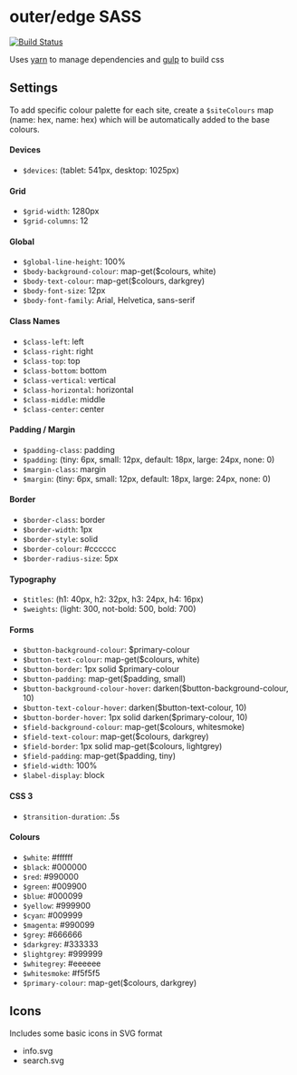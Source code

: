 # outer/edge SASS


[![Build Status](https://travis-ci.org/outeredge/sass.svg?branch=master)](https://travis-ci.org/outeredge/sass)

Uses [yarn](https://yarnpkg.com/en/) to manage dependencies and [gulp](https://gulpjs.com/) to build css

## Settings

To add specific colour palette for each site, create a `$siteColours` map (name: hex, name: hex) which will be automatically added to the base colours.

#### Devices
- `$devices`: (tablet: 541px, desktop: 1025px)

#### Grid
- `$grid-width`: 1280px
- `$grid-columns`: 12

#### Global
- `$global-line-height`: 100%
- `$body-background-colour`: map-get($colours, white)
- `$body-text-colour`: map-get($colours, darkgrey)
- `$body-font-size`: 12px
- `$body-font-family`: Arial, Helvetica, sans-serif

#### Class Names
- `$class-left`: left
- `$class-right`: right
- `$class-top`: top
- `$class-bottom`: bottom
- `$class-vertical`: vertical
- `$class-horizontal`: horizontal
- `$class-middle`: middle
- `$class-center`: center

#### Padding / Margin
- `$padding-class`: padding
- `$padding`: (tiny: 6px, small: 12px, default: 18px, large: 24px, none: 0)
- `$margin-class`: margin
- `$margin`: (tiny: 6px, small: 12px, default: 18px, large: 24px, none: 0)

#### Border
- `$border-class`: border
- `$border-width`: 1px
- `$border-style`: solid
- `$border-colour`: #cccccc
- `$border-radius-size`: 5px

#### Typography
- `$titles`: (h1: 40px, h2: 32px, h3: 24px, h4: 16px)
- `$weights`: (light: 300, not-bold: 500, bold: 700)

#### Forms
- `$button-background-colour`: $primary-colour
- `$button-text-colour`: map-get($colours, white)
- `$button-border`: 1px solid $primary-colour
- `$button-padding`: map-get($padding, small)
- `$button-background-colour-hover`: darken($button-background-colour, 10)
- `$button-text-colour-hover`: darken($button-text-colour, 10)
- `$button-border-hover`: 1px solid darken($primary-colour, 10)
- `$field-background-colour`: map-get($colours, whitesmoke)
- `$field-text-colour`: map-get($colours, darkgrey)
- `$field-border`: 1px solid map-get($colours, lightgrey)
- `$field-padding`: map-get($padding, tiny)
- `$field-width`: 100%
- `$label-display`: block

#### CSS 3
- `$transition-duration`: .5s

#### Colours
- `$white`: #ffffff
- `$black`: #000000
- `$red`: #990000
- `$green`: #009900
- `$blue`: #000099
- `$yellow`: #999900
- `$cyan`: #009999
- `$magenta`: #990099
- `$grey`: #666666
- `$darkgrey`: #333333
- `$lightgrey`: #999999
- `$whitegrey`: #eeeeee
- `$whitesmoke`: #f5f5f5
- `$primary-colour`: map-get($colours, darkgrey)


## Icons

Includes some basic icons in SVG format

- info.svg
- search.svg

